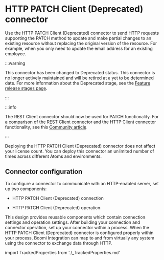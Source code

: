 # HTTP PATCH Client (Deprecated) connector

<head>
  <meta name="guidename" content="Integration"/>
  <meta name="context" content="GUID-4f7c80d0-0c90-4db5-a2a7-156f5d0624f9"/>
</head>


Use the HTTP PATCH Client (Deprecated) connector to send HTTP requests supporting the PATCH method to update and make partial changes to an existing resource without replacing the original version of the resource. For example, when you only need to update the email address for an existing employee.


:::warning

This connector has been changed to Deprecated status. This connector is no longer actively maintained and will be retired at a yet to be determined date. For more information about the Deprecated stage, see the [Feature release stages page](../../Platform/atm-Feature_release_stages_00d83b66-e5db-4038-8398-fcaead4be12d.md).

:::

:::info

The REST Client connector should now be used for PATCH functionality. For a comparison of the REST Client connector and the HTTP Client connector functionality, see this [Community article](https://community.boomi.com/s/article/REST-Client-Connector-vs-HTTP-Client-Connector).

:::



Deploying the HTTP PATCH Client (Deprecated) connector does not affect your license count. You can deploy this connector an unlimited number of times across different Atoms and environments.

## Connector configuration 

To configure a connector to communicate with an HTTP-enabled server, set up two components:

-   HTTP PATCH Client (Deprecated) connection

-   HTTP PATCH Client (Deprecated) operation

This design provides reusable components which contain connection settings and operation settings. After building your connection and connector operation, set up your connector within a process. When the HTTP PATCH Client (Deprecated) connector is configured properly within your process, Boomi Integration can map to and from virtually any system using the connector to exchange data through HTTP.

import TrackedProperties from './_TrackedProperties.md'

<TrackedProperties />